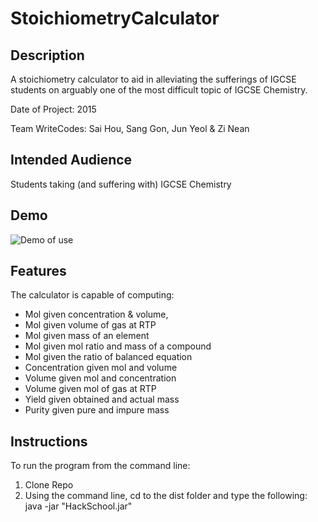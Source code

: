 # StoichiometryCalculator

## Description 
A stoichiometry calculator to aid in alleviating the sufferings of IGCSE students on arguably one of the most difficult topic of IGCSE Chemistry. 

Date of Project: 2015

Team WriteCodes: Sai Hou, Sang Gon, Jun Yeol & Zi Nean

## Intended Audience 
Students taking (and suffering with) IGCSE Chemistry 

## Demo
![Demo of use](https://i.imgur.com/u2PDycB.gif)

## Features
The calculator is capable of computing: 
- Mol given concentration & volume, 
- Mol given volume of gas at RTP
- Mol given mass of an element
- Mol given mol ratio and mass of a compound
- Mol given the ratio of balanced equation
- Concentration given mol and volume
- Volume given mol and concentration
- Volume given mol of gas at RTP
- Yield given obtained and actual mass
- Purity given pure and impure mass

## Instructions 
To run the program from the command line: 
1. Clone Repo
2. Using the command line, cd to the dist folder and type the following: java -jar "HackSchool.jar"

